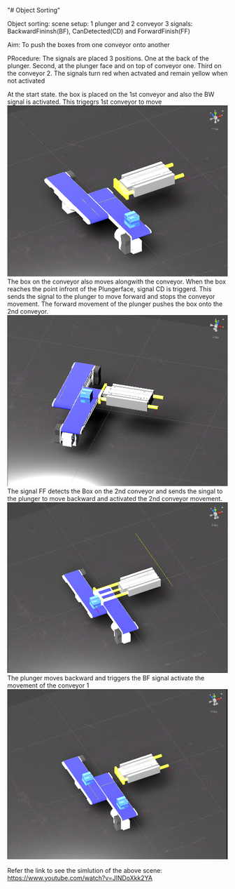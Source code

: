 "# Object Sorting" 

Object sorting:
scene setup:
1 plunger and 2 conveyor
3 signals: BackwardFininsh(BF), CanDetected(CD) and ForwardFinish(FF)

Aim: To push the boxes from one conveyor onto another

PRocedure: 
The signals are placed 3 positions. One at the back of the plunger. Second, at the plunger face and on top of conveyor one. Third on the conveyor 2. The signals turn red when actvated and remain yellow when not activated

At the start state. the box is placed on the 1st conveyor and also the BW signal is activated. This trigegrs 1st conveyor to move
![alt text](images/image-1.png)
The box on the conveyor also moves alongwith the conveyor. When the box reaches the point infront of the Plungerface, signal CD is triggerd. This sends the signal to the plunger to move forward and stops the conveyor movement. The forward movement of the plunger pushes the box onto the 2nd conveyor.
![alt text](images/image-2.png)
The signal FF detects the Box on the 2nd conveyor and sends the singal to the plunger to move backward and activated the 2nd conveyor movement.
![alt text](images/image-3.png)
The plunger moves backward and triggers the BF signal activate the movement of the conveyor 1
![alt text](images/image-4.png)

Refer the link to see the simlution of the above scene: https://www.youtube.com/watch?v=JlNDoXkk2YA

